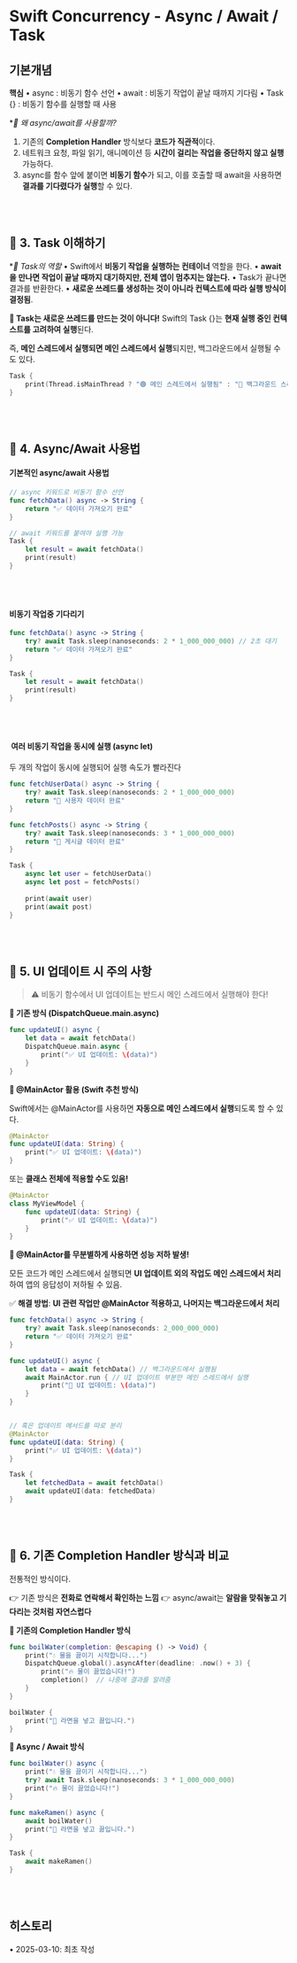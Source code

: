 # Swift Concurrency - Async / Await / Task

## 기본개념

**핵심**
• async : 비동기 함수 선언
• await : 비동기 작업이 끝날 때까지 기다림
• Task {} : 비동기 함수를 실행할 때 사용


**🔹 왜 async/await를 사용할까?*
1. 기존의 **Completion Handler** 방식보다 **코드가 직관적**이다.
2. 네트워크 요청, 파일 읽기, 애니메이션 등 **시간이 걸리는 작업을 중단하지 않고 실행** 가능하다.
3. async를 함수 앞에 붙이면 **비동기 함수**가 되고, 이를 호출할 때 await을 사용하면 **결과를 기다렸다가 실행**할 수 있다.

<br><br>

## 📌 3. Task 이해하기

**🔹 Task의 역할*
• Swift에서 **비동기 작업을 실행하는 컨테이너** 역할을 한다.
• **await을 만나면 작업이 끝날 때까지 대기하지만, 전체 앱이 멈추지는 않는다.**
• Task가 끝나면 결과를 반환한다.
• **새로운 쓰레드를 생성하는 것이 아니라 컨텍스트에 따라 실행 방식이 결정됨**.

**🔹 Task는 새로운 쓰레드를 만드는 것이 아니다!**
Swift의 Task {}는 **현재 실행 중인 컨텍스트를 고려하여 실행**된다.

즉, **메인 스레드에서 실행되면 메인 스레드에서 실행**되지만, 백그라운드에서 실행될 수도 있다.

```swift
Task {
    print(Thread.isMainThread ? "🟢 메인 스레드에서 실행됨" : "🔵 백그라운드 스레드에서 실행됨")
}
```

<br><br>

## 📌 4. Async/Await 사용법
#### 기본적인 async/await 사용법
```swift
// async 키워드로 비동기 함수 선언
func fetchData() async -> String {
    return "✅ 데이터 가져오기 완료"
}

// await 키워드를 붙여야 실행 가능
Task {
    let result = await fetchData()
    print(result)
}
```

<br><br>

#### 비동기 작업중 기다리기
```swift
func fetchData() async -> String {
    try? await Task.sleep(nanoseconds: 2 * 1_000_000_000) // 2초 대기
    return "✅ 데이터 가져오기 완료"
}

Task {
    let result = await fetchData()
    print(result)
}
```

<br><br>

####  여러 비동기 작업을 동시에 실행 (async let)
두 개의 작업이 동시에 실행되어 실행 속도가 빨라진다

```swift
func fetchUserData() async -> String {
    try? await Task.sleep(nanoseconds: 2 * 1_000_000_000)
    return "👤 사용자 데이터 완료"
}

func fetchPosts() async -> String {
    try? await Task.sleep(nanoseconds: 3 * 1_000_000_000)
    return "📝 게시글 데이터 완료"
}

Task {
    async let user = fetchUserData()
    async let post = fetchPosts()
    
    print(await user)
    print(await post)
}

```

<br><br>

## 📌 5. UI 업데이트 시 주의 사항

> ⚠️ 비동기 함수에서 UI 업데이트는 반드시 메인 스레드에서 실행해야 한다!



**🔹 기존 방식 (DispatchQueue.main.async)**
```swift
func updateUI() async {
    let data = await fetchData()
    DispatchQueue.main.async {
        print("✅ UI 업데이트: \(data)")
    }
}
```

**🔹 @MainActor 활용 (Swift 추천 방식)**

Swift에서는 @MainActor를 사용하면 **자동으로 메인 스레드에서 실행**되도록 할 수 있다.

```swift
@MainActor
func updateUI(data: String) {
    print("✅ UI 업데이트: \(data)")
}

```

또는 **클래스 전체에 적용할 수도 있음!**

```swift
@MainActor
class MyViewModel {
    func updateUI(data: String) {
        print("✅ UI 업데이트: \(data)")
    }
}
```

**🔹 @MainActor를 무분별하게 사용하면 성능 저하 발생!**

모든 코드가 메인 스레드에서 실행되면 **UI 업데이트 외의 작업도 메인 스레드에서 처리**하여 앱의 응답성이 저하될 수 있음.

  

✅ **해결 방법**: **UI 관련 작업만 @MainActor 적용하고, 나머지는 백그라운드에서 처리**


```swift
func fetchData() async -> String {
    try? await Task.sleep(nanoseconds: 2_000_000_000)
    return "✅ 데이터 가져오기 완료"
}

func updateUI() async {
    let data = await fetchData() // 백그라운드에서 실행됨
    await MainActor.run { // UI 업데이트 부분만 메인 스레드에서 실행
        print("🔄 UI 업데이트: \(data)")
    }
}


// 혹은 업데이트 메서드를 따로 분리
@MainActor
func updateUI(data: String) {
    print("✅ UI 업데이트: \(data)")
}

Task {
    let fetchedData = await fetchData()
    await updateUI(data: fetchedData)
}

```

<br><br>


## 📌 6. 기존 Completion Handler 방식과 비교
전통적인 방식이다. 

👉 기존 방식은 **전화로 연락해서 확인하는 느낌**
👉 async/await는 **알람을 맞춰놓고 기다리는 것처럼 자연스럽다**

**🔹 기존의 Completion Handler 방식**
```swift
func boilWater(completion: @escaping () -> Void) {
    print("💧 물을 끓이기 시작합니다...")
    DispatchQueue.global().asyncAfter(deadline: .now() + 3) {
        print("🔥 물이 끓었습니다!")
        completion()  // 나중에 결과를 알려줌
    }
}

boilWater {
    print("🍜 라면을 넣고 끓입니다.")
}
```

**🔹 Async / Await 방식**
```swift
func boilWater() async {
    print("💧 물을 끓이기 시작합니다...")
    try? await Task.sleep(nanoseconds: 3 * 1_000_000_000)
    print("🔥 물이 끓었습니다!")
}

func makeRamen() async {
    await boilWater()
    print("🍜 라면을 넣고 끓입니다.")
}

Task {
    await makeRamen()
}
```

<br><br>

## 히스토리
• 2025-03-10: 최초 작성

